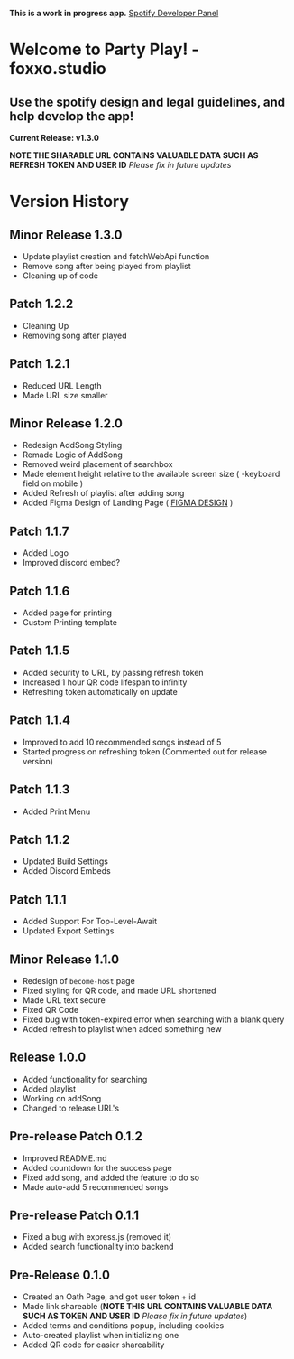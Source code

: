**This is a work in progress app.**
[Spotify Developer Panel](https://developer.spotify.com)

# Welcome to Party Play! - foxxo.studio

## Use the spotify design and legal guidelines, and help develop the app!

**Current Release: v1.3.0**

**NOTE THE SHARABLE URL CONTAINS VALUABLE DATA SUCH AS REFRESH TOKEN AND USER ID** _Please fix in future updates_

# Version History

## Minor Release 1.3.0

 - Update playlist creation and fetchWebApi function
 - Remove song after being played from playlist
 - Cleaning up of code

## Patch 1.2.2

- Cleaning Up
- Removing song after played

## Patch 1.2.1

- Reduced URL Length
- Made URL size smaller

## Minor Release 1.2.0

- Redesign AddSong Styling
- Remade Logic of AddSong
- Removed weird placement of searchbox
- Made element height relative to the available screen size ( -keyboard field on mobile )
- Added Refresh of playlist after adding song
- Added Figma Design of Landing Page ( [FIGMA DESIGN](https://www.figma.com/file/CrPXHoAOUW6HrqDmiDsws4/Party-Play?type=design&node-id=0%3A1&mode=design&t=GgzXmzHeYvNKLQb5-1) )

## Patch 1.1.7

- Added Logo
- Improved discord embed?

## Patch 1.1.6

- Added page for printing
- Custom Printing template

## Patch 1.1.5

- Added security to URL, by passing refresh token
- Increased 1 hour QR code lifespan to infinity
- Refreshing token automatically on update

## Patch 1.1.4

- Improved to add 10 recommended songs instead of 5
- Started progress on refreshing token (Commented out for release version)

## Patch 1.1.3

- Added Print Menu

## Patch 1.1.2

- Updated Build Settings
- Added Discord Embeds

## Patch 1.1.1

- Added Support For Top-Level-Await
- Updated Export Settings

## Minor Release 1.1.0

- Redesign of `become-host` page
- Fixed styling for QR code, and made URL shortened
- Made URL text secure
- Fixed QR Code
- Fixed bug with token-expired error when searching with a blank query
- Added refresh to playlist when added something new

## Release 1.0.0

- Added functionality for searching
- Added playlist
- Working on addSong
- Changed to release URL's

## Pre-release Patch 0.1.2

- Improved README.md
- Added countdown for the success page
- Fixed add song, and added the feature to do so
- Made auto-add 5 recommended songs

## Pre-release Patch 0.1.1

- Fixed a bug with express.js (removed it)
- Added search functionality into backend

## Pre-Release 0.1.0

- Created an Oath Page, and got user token + id
- Made link shareable (**NOTE THIS URL CONTAINS VALUABLE DATA SUCH AS TOKEN AND USER ID** _Please fix in future updates_)
- Added terms and conditions popup, including cookies
- Auto-created playlist when initializing one
- Added QR code for easier shareability

